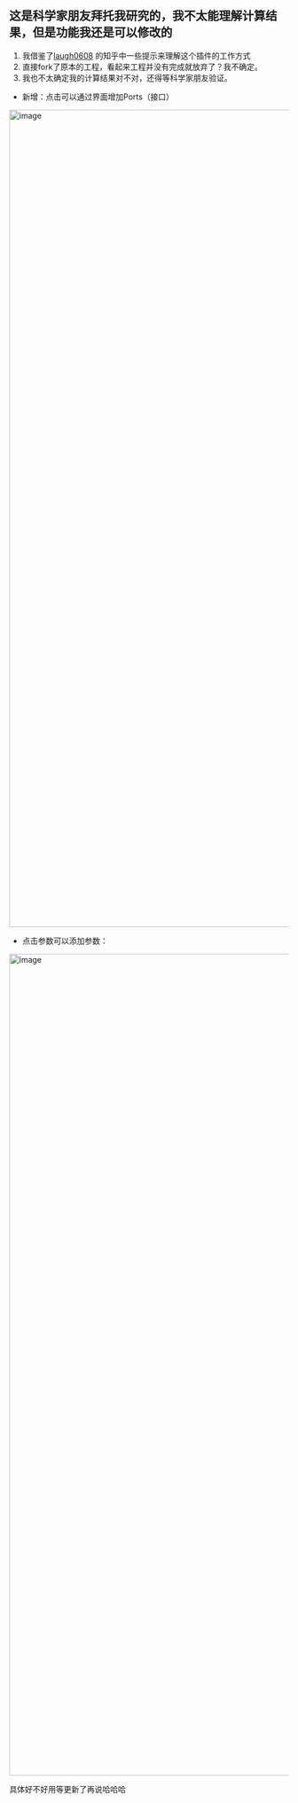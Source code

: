 ## 这是科学家朋友拜托我研究的，我不太能理解计算结果，但是功能我还是可以修改的

1. 我借鉴了[laugh0608](https://github.com/laugh0608/CapeOpen-CSharp/tree/master) 的知乎中一些提示来理解这个插件的工作方式
2. 直接fork了原本的工程，看起来工程并没有完成就放弃了？我不确定。
3. 我也不太确定我的计算结果对不对，还得等科学家朋友验证。

+ 新增：点击可以通过界面增加Ports（接口）
<img width="2848" height="1474" alt="image" src="https://github.com/user-attachments/assets/25200ae2-d71e-4f66-9d6f-195f840520b2" />


+ 点击参数可以添加参数：
<img width="2841" height="1482" alt="image" src="https://github.com/user-attachments/assets/f5ebdeb2-1676-440a-8376-ba00c4128b59" />

具体好不好用等更新了再说哈哈哈
